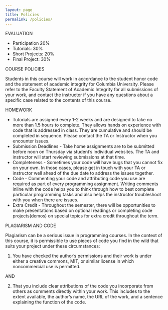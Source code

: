 ```yaml
---
layout: page
title: Policies
permalink: /policies/
---
```


<span id="rTitle">EVALUATION</span>

- Participation 20%	
- Tutorials: 30%		
- Short Projects: 20%
- Final Project: 30%

<span id="rTitle">COURSE POLICIES</span>

Students in this course will work in accordance to the student honor code and the statement of academic integrity for Columbia University. Please refer to the Faculty Statement of Academic Integrity for all submissions of your work, and contact the instructor if you have any questions about a specific case related to the contents of this course. 

<span id="rTitle">HOMEWORK</span>

- Tutorials are assigned every 1-2 weeks and are designed to take no more than 1.5 hours to complete. They allows hands on experience with code that is addressed in class. They are cumulative and should be completed in sequence. Please contact the TA or Instructor when you encounter issues. 
- Submission Deadlines - Take home assignments are to be submitted before noon on Thursday via student’s individual websites. The TA and instructor will start reviewing submissions at that time.
- Completeness - Sometimes your code will have bugs that you cannot fix on your own. In those cases, please get in touch with your TA or instructor well ahead of the due date to address the issues together. 
- Code - Commenting your code and attributing code you use are required as part of every programming assignment. Writing comments inline with the code helps you to think through how to best complete particular programming tasks and also helps the instructor troubleshoot with you when there are issues. 
- Extra Credit - Throughout the semester, there will be opportunities to make presentations based on optional readings or completing code projects(demos) on special topics for extra credit throughout the term.

<span id="rTitle">PLAGIARISM AND CODE </span>

Plagiarism can be a serious issue in programming courses. In the context of this course, it is permissible to use pieces of code you find in the wild that suits your project under these circumstances: 

1. You have checked the author’s permissions and their work is under either a creative commons, MIT, or similar license in which noncommercial use is permitted.

<span id="rTitle">AND</span>

2. That you include clear attributions of the code you incorporate from others as comments directly within your work. This includes to the extent available, the author’s name, the URL of the work, and a sentence explaining the function of the code.

